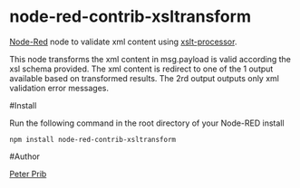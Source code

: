 node-red-contrib-xsltransform
=============================


[Node-Red][1] node to validate xml content using [xslt-processor][2].

This node transforms the xml content in msg.payload is valid according the xsl schema provided. The xml content is redirect to one of the 1 output available based on transformed results. The 2rd output outputs only xml validation error messages.

#Install

Run the following command in the root directory of your Node-RED install

    npm install node-red-contrib-xsltransform


#Author

[Peter Prib][3]


[1]:http://nodered.org
[2]:https://www.npmjs.com/package/xslt-processor
[3]:https://github.com/peterprib
